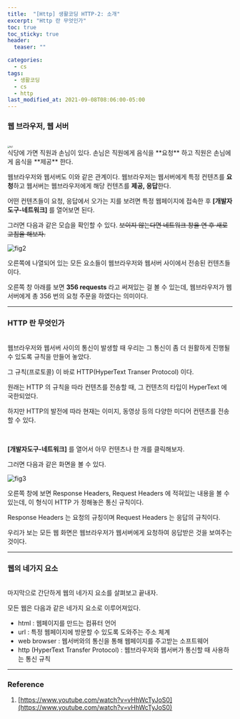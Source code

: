 ```yaml
---
title:  "[Http] 생활코딩 HTTP-2: 소개"
excerpt: "Http 란 무엇인가"
toc: true
toc_sticky: true
header:
  teaser: ""

categories:
  - cs
tags:
  - 생활코딩
  - cs
  - http
last_modified_at: 2021-09-08T08:06:00-05:00
---
```


### 웹 브라우저, 웹 서버

<br/>
<img src="https://user-images.githubusercontent.com/56385667/132447069-123206b7-bc2a-469f-862f-89813aedebe3.png" alt="fig1" style="zoom:30%;" />

<br/>
식당에 가면 직원과 손님이 있다. 손님은 직원에게 음식을 **요청** 하고 직원은 손님에게 음식을 **제공** 한다.

웹브라우저와 웹서버도 이와 같은 관계이다. 웹브라우저는 웹서버에게 특정 컨텐츠를 **요청**하고 웹서버는 웹브라우저에게 해당 컨텐츠를 **제공, 응답**한다.



어떤 컨텐츠들이 요청, 응답에서 오가는 지를 보려면 특정 웹페이지에 접속한 후 **[개발자도구-네트워크]** 를 열어보면 된다.

그러면 다음과 같은 모습을 확인할 수 있다. ~~보이지 않는다면 네트워크 창을 연 후 새로고침을 해보자.~~



<img src="https://user-images.githubusercontent.com/56385667/132447634-0da84e02-1825-4fc3-9112-92b34616a0ff.png" alt="fig2"/>

오른쪽에 나열되어 있는 모든 요소들이 웹브라우저와 웹서버 사이에서 전송된 컨텐츠들이다.

오른쪽 창 아래를 보면 **356 requests** 라고 써져있는 걸 볼 수 있는데, 웹브라우저가 웹서버에게 총 356 번의 요청 주문을 하였다는 의미이다.

---


### HTTP 란 무엇인가

<br/>
웹브라우저와 웹서버 사이의 통신이 발생할 때 우리는 그 통신이 좀 더 원활하게 진행될 수 있도록 규칙을 만들어 놓았다.

그 규칙(프로토콜) 이 바로 HTTP(HyperText Transer Protocol) 이다.

원래는 HTTP 의 규칙을 따라 컨텐츠를 전송할 때, 그 컨텐츠의 타입이 HyperText 에 국한되었다.

하지만 HTTP의 발전에 따라 현재는 이미지, 동영상 등의 다양한 미디어 컨텐츠를 전송할 수 있다.

<br/>

**[개발자도구-네트워크]** 를 열어서 아무 컨텐츠나 한 개를 클릭해보자.

그러면 다음과 같은 화면을 볼 수 있다.



<img src="https://user-images.githubusercontent.com/56385667/132448034-58935063-738c-445f-812b-373d2a3a6a38.png" alt="fig3" />

오른쪽 창에 보면 Response Headers, Request Headers 에 적혀있는 내용을 볼 수 있는데, 이 형식이 HTTP 가 정해놓은 통신 규칙이다. 

Response Headers 는 요청의 규칭이며 Request Headers 는 응답의 규칙이다.

우리가 보는 모든 웹 화면은 웹브라우저가 웹서버에게 요청하여 응답받은 것을 보여주는 것이다.

---

### 웹의 네가지 요소

<br/>
마지막으로 간단하게 웹의 네가지 요소를 살펴보고 끝내자.

모든 웹은 다음과 같은 네가지 요소로 이루어져있다.



- html : 웹페이지를 만드는 컴퓨터 언어
- url : 특정 웹페이지에 방문할 수 있도록 도와주는 주소 체계
- web browser : 웹서버와의 통신을 통해 웹페이지를 주고받는 소프트웨어
- http (HyperText Transfer Protocol) : 웹브라우저와 웹서버가 통신할 때 사용하는 통신 규칙

---

### Reference

1. [https://www.youtube.com/watch?v=vHhWcTyJoS0](https://www.youtube.com/watch?v=vHhWcTyJoS0)

   

















